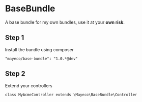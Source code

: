 BaseBundle
==========

A base bundle for my own bundles, use it at your **own risk**.

## Step 1

Install the bundle using composer

    "mayeco/base-bundle": "1.0.*@dev"

## Step 2

Extend your controllers

    class MyAcmeController extends \Mayeco\BaseBundle\Controller
